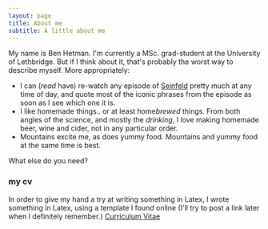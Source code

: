 ```yaml
---
layout: page
title: About me
subtitle: A little about me 
---
```


My name is Ben Hetman. I'm currently a MSc. grad-student at the University of Lethbridge. But if I think about it, that's probably the worst way to describe myself. More appropriately: 

- I can (*read* have) re-watch any episode of [Seinfeld](https://en.wikipedia.org/wiki/Seinfeld) pretty much at any time of day, and quote most of the iconic phrases from the episode as soon as I see which one it is. 
- I like homemade things.. or at least home*brewed* things. From both angles of the science, and mostly the *drinking*, I love making homemade beer, wine and cider, not in any particular order. 
- Mountains excite me, as does yummy food. Mountains and yummy food at the same time is best. 


What else do you need?

### my cv

In order to give my hand a try at writing something in Latex, I wrote something in Latex, using a template I found online (I'll try to post a link later when I definitely remember.) [Curriculum Vitae](https://www.dropbox.com/s/bc2qny5wapd4opn/benjamin.hetman.cv.pdf?dl=0) 